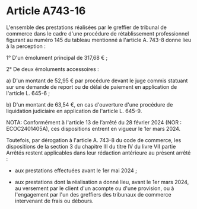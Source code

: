 # Article A743-16

L'ensemble des prestations réalisées par le greffier de tribunal de commerce dans le cadre d'une procédure de rétablissement professionnel figurant au numéro 145 du tableau mentionné à l'article A. 743-8 donne lieu à la perception :

1° D'un émolument principal de 317,68 € ;

2° De deux émoluments accessoires :

a) D'un montant de 52,95 € par procédure devant le juge commis statuant sur une demande de report ou de délai de paiement en application de l'article L. 645-6 ;

b) D'un montant de 63,54 €, en cas d'ouverture d'une procédure de liquidation judiciaire en application de l'article L. 645-9.

NOTA:
Conformément à l'article 13 de l’arrêté du 28 février 2024 (NOR : ECOC2401405A), ces dispositions entrent en vigueur le 1er mars 2024.

Toutefois, par dérogation à l'article A. 743-8 du code de commerce, les dispositions de la section 3 du chapitre III du titre IV du livre VII partie Arrêtés restent applicables dans leur rédaction antérieure au présent arrêté :

- aux prestations effectuées avant le 1er mai 2024 ;

- aux prestations dont la réalisation a donné lieu, avant le 1er mars 2024, au versement par le client d'un acompte ou d'une provision, ou à l'engagement par l'un des greffiers des tribunaux de commerce intervenant de frais ou débours.
